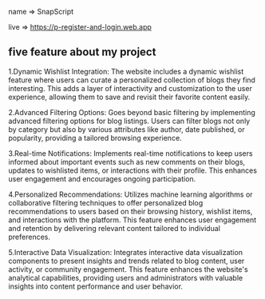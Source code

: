  name => SnapScript 
 
 live => https://p-register-and-login.web.app


 five feature about my project 
 ----------------------------------
 1.Dynamic Wishlist Integration: The website includes a dynamic wishlist feature where users can curate a personalized collection of blogs they find interesting. This adds a layer of interactivity and customization to the user experience, allowing them to save and revisit their favorite content easily.

2.Advanced Filtering Options: Goes beyond basic filtering by implementing advanced filtering options for blog listings. Users can filter blogs not only by category but also by various attributes like author, date published, or popularity, providing a tailored browsing experience.

3.Real-time Notifications: Implements real-time notifications to keep users informed about important events such as new comments on their blogs, updates to wishlisted items, or interactions with their profile. This enhances user engagement and encourages ongoing participation.

4.Personalized Recommendations: Utilizes machine learning algorithms or collaborative filtering techniques to offer personalized blog recommendations to users based on their browsing history, wishlist items, and interactions with the platform. This feature enhances user engagement and retention by delivering relevant content tailored to individual preferences.

5.Interactive Data Visualization: Integrates interactive data visualization components to present insights and trends related to blog content, user activity, or community engagement. This feature enhances the website's analytical capabilities, providing users and administrators with valuable insights into content performance and user behavior.